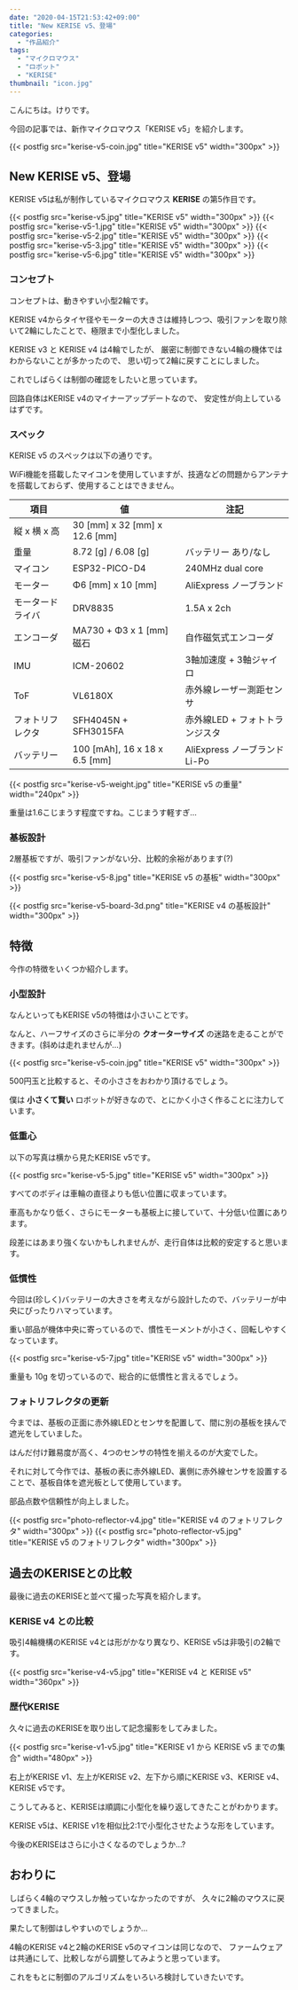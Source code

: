 ```yaml
---
date: "2020-04-15T21:53:42+09:00"
title: "New KERISE v5、登場"
categories:
  - "作品紹介"
tags:
  - "マイクロマウス"
  - "ロボット"
  - "KERISE"
thumbnail: "icon.jpg"
---
```


こんにちは。けりです。

今回の記事では、新作マイクロマウス「KERISE v5」を紹介します。

<!--more-->

{{< postfig src="kerise-v5-coin.jpg" title="KERISE v5" width="300px" >}}

## New KERISE v5、登場

KERISE v5は私が制作しているマイクロマウス **KERISE** の第5作目です。

{{< postfig src="kerise-v5.jpg" title="KERISE v5" width="300px" >}}
{{< postfig src="kerise-v5-1.jpg" title="KERISE v5" width="300px" >}}
{{< postfig src="kerise-v5-2.jpg" title="KERISE v5" width="300px" >}}
{{< postfig src="kerise-v5-3.jpg" title="KERISE v5" width="300px" >}}
{{< postfig src="kerise-v5-6.jpg" title="KERISE v5" width="300px" >}}

### コンセプト

コンセプトは、動きやすい小型2輪です。

KERISE v4からタイヤ径やモーターの大きさは維持しつつ、吸引ファンを取り除いて2輪にしたことで、極限まで小型化しました。

KERISE v3 と KERISE v4 は4輪でしたが、
厳密に制御できない4輪の機体ではわからないことが多かったので、
思い切って2輪に戻すことにしました。

これでしばらくは制御の確認をしたいと思っています。

回路自体はKERISE v4のマイナーアップデートなので、
安定性が向上しているはずです。

### スペック

KERISE v5 のスペックは以下の通りです。

WiFi機能を搭載したマイコンを使用していますが、技適などの問題からアンテナを搭載しておらず、使用することはできません。

| 項目             | 値                            | 注記                           |
| ---------------- | ----------------------------- | ------------------------------ |
| 縦 x 横 x 高     | 30 [mm] x 32 [mm] x 12.6 [mm] |                                |
| 重量             | 8.72 [g] / 6.08 [g]           | バッテリー あり/なし           |
| マイコン         | ESP32-PICO-D4                 | 240MHz dual core               |
| モーター         | Φ6 [mm] x 10 [mm]             | AliExpress ノーブランド        |
| モータードライバ | DRV8835                       | 1.5A x 2ch                     |
| エンコーダ       | MA730 + Φ3 x 1 [mm] 磁石      | 自作磁気式エンコーダ           |
| IMU              | ICM-20602                     | 3軸加速度 + 3軸ジャイロ        |
| ToF              | VL6180X                       | 赤外線レーザー測距センサ       |
| フォトリフレクタ | SFH4045N + SFH3015FA          | 赤外線LED + フォトトランジスタ |
| バッテリー       | 100 [mAh], 16 x 18 x 6.5 [mm] | AliExpress ノーブランド Li-Po  |

{{< postfig src="kerise-v5-weight.jpg" title="KERISE v5 の重量" width="240px" >}}

重量は1.6こじまうす程度ですね。こじまうす軽すぎ...

### 基板設計

2層基板ですが、吸引ファンがない分、比較的余裕があります(?)

{{< postfig src="kerise-v5-8.jpg" title="KERISE v5 の基板" width="300px" >}}

{{< postfig src="kerise-v5-board-3d.png" title="KERISE v4 の基板設計" width="300px" >}}

## 特徴

今作の特徴をいくつか紹介します。

### 小型設計

なんといってもKERISE v5の特徴は小さいことです。

なんと、ハーフサイズのさらに半分の **クオーターサイズ** の迷路を走ることができます。(斜めは走れませんが...)

{{< postfig src="kerise-v5-coin.jpg" title="KERISE v5" width="300px" >}}

500円玉と比較すると、その小ささをおわかり頂けるでしょう。

僕は **小さくて賢い** ロボットが好きなので、とにかく小さく作ることに注力しています。

### 低重心

以下の写真は横から見たKERISE v5です。

{{< postfig src="kerise-v5-5.jpg" title="KERISE v5" width="300px" >}}

すべてのボディは車輪の直径よりも低い位置に収まっています。

車高もかなり低く、さらにモーターも基板上に接していて、十分低い位置にあります。

段差にはあまり強くないかもしれませんが、走行自体は比較的安定すると思います。

### 低慣性

今回は(珍しく)バッテリーの大きさを考えながら設計したので、バッテリーが中央にぴったりハマっています。

重い部品が機体中央に寄っているので、慣性モーメントが小さく、回転しやすくなっています。

{{< postfig src="kerise-v5-7.jpg" title="KERISE v5" width="300px" >}}

重量も 10g を切っているので、総合的に低慣性と言えるでしょう。

### フォトリフレクタの更新

今までは、基板の正面に赤外線LEDとセンサを配置して、間に別の基板を挟んで遮光をしていました。

はんだ付け難易度が高く、4つのセンサの特性を揃えるのが大変でした。

それに対して今作では、基板の表に赤外線LED、裏側に赤外線センサを設置することで、基板自体を遮光板として使用しています。

部品点数や信頼性が向上しました。

{{< postfig src="photo-reflector-v4.jpg" title="KERISE v4 のフォトリフレクタ" width="300px" >}}
{{< postfig src="photo-reflector-v5.jpg" title="KERISE v5 のフォトリフレクタ" width="300px" >}}

## 過去のKERISEとの比較

最後に過去のKERISEと並べて撮った写真を紹介します。

### KERISE v4 との比較

吸引4輪機構のKERISE v4とは形がかなり異なり、KERISE v5は非吸引の2輪です。

{{< postfig src="kerise-v4-v5.jpg" title="KERISE v4 と KERISE v5" width="360px" >}}

### 歴代KERISE

久々に過去のKERISEを取り出して記念撮影をしてみました。

{{< postfig src="kerise-v1-v5.jpg" title="KERISE v1 から KERISE v5 までの集合" width="480px" >}}

右上がKERISE v1、左上がKERISE v2、左下から順にKERISE v3、KERISE v4、KERISE v5です。

こうしてみると、KERISEは順調に小型化を繰り返してきたことがわかります。

KERISE v5は、KERISE v1を相似比2:1で小型化させたような形をしています。

今後のKERISEはさらに小さくなるのでしょうか...?

## おわりに

しばらく4輪のマウスしか触っていなかったのですが、
久々に2輪のマウスに戻ってきました。

果たして制御はしやすいのでしょうか...

4輪のKERISE v4と2輪のKERISE v5のマイコンは同じなので、
ファームウェアは共通にして、比較しながら調整してみようと思っています。

これをもとに制御のアルゴリズムをいろいろ検討していきたいです。
